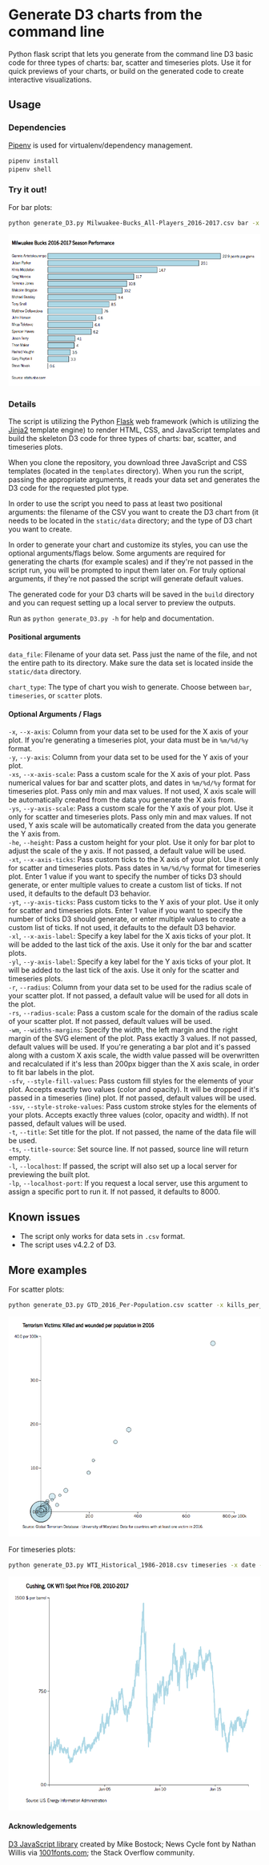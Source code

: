 # Generate D3 charts from the command line
Python flask script that lets you generate from the command line D3 basic code for three types of charts: bar, scatter and timeseries plots. Use it for quick previews of your charts, or build on the generated code to create interactive visualizations.

## Usage 

### Dependencies

[Pipenv](https://docs.pipenv.org/) is used for virtualenv/dependency management.

```bash
pipenv install
pipenv shell
```

### Try it out!

For bar plots:

```bash
python generate_D3.py Milwuakee-Bucks_All-Players_2016-2017.csv bar -x PPG -y PLAYER_NAME -xl "points per game" -he 500 -wm 850 5 5 -xs 0.1 600 -sfv lightblue 1 -ssv "#000000" 1 1 -t "Milwuakee Bucks 2016-2017 Season Performance" -ts "stats.nba.com" -l -lp 8000
```

![D3 Charts Generator - Bars](examples/example_bar.png)

### Details
The script is utilizing the Python [Flask](http://flask.pocoo.org) web framework (which is utilizing the [Jinja2](http://jinja.pocoo.org/) template engine) to render HTML, CSS, and JavaScript templates and build the skeleton D3 code for three types of charts: bar, scatter, and timeseries plots.

When you clone the repository, you download three JavaScript and CSS templates (located in the `templates` directory). When you run the script, passing the appropriate arguments, it reads your data set and generates the D3 code for the requested plot type.

In order to use the script you need to pass at least two positional arguments: the filename of the CSV you want to create the D3 chart from (it needs to be located in the `static/data` directory; and the type of D3 chart you want to create.

In order to generate your chart and customize its styles, you can use the optional arguments/flags below. Some arguments are required for generating the charts (for example scales) and if they're not passed in the script run, you will be prompted to input them later on. For truly optional arguments, if they're not passed the script will generate default values.

The generated code for your D3 charts will be saved in the `build` directory and you can request setting up a local server to preview the outputs.

Run as `python generate_D3.py -h` for help and documentation.

#### Positional arguments

`data_file`: Filename of your data set. Pass just the name of the file, and not the entire path to its directory. Make sure the data set is located inside the `static/data` directory.

`chart_type`: The type of chart you wish to generate. Choose between `bar`, `timeseries`, or `scatter` plots.

#### Optional Arguments / Flags
`-x`, `--x-axis`: Column from your data set to be used for the X axis of your plot. If you're generating a timeseries plot, your data must be in `%m/%d/%y` format.  
`-y`, `--y-axis`: Column from your data set to be used for the Y axis of your plot.  
`-xs`, `--x-axis-scale`: Pass a custom scale for the X axis of your plot. Pass numerical values for bar and scatter plots, and dates in `%m/%d/%y` format for timeseries plot. Pass only min and max values. If not used, X axis scale will be automatically created from the data you generate the X axis from.  
`-ys`, `--y-axis-scale`: Pass a custom scale for the Y axis of your plot. Use it only for scatter and timeseries plots. Pass only min and max values. If not used, Y axis scale will be automatically created from the data you generate the Y axis from.  
`-he`, `--height`: Pass a custom height for your plot. Use it only for bar plot to adjust the scale of the y axis. If not passed, a default value will be used.  
`-xt`, `--x-axis-ticks`: Pass custom ticks to the X axis of your plot. Use it only for scatter and timeseries plots. Pass dates in `%m/%d/%y` format for timeseries plot. Enter 1 value if you want to specify the number of ticks D3 should generate, or enter multiple values to create a custom list of ticks. If not used, it defaults to the default D3 behavior.  
`-yt`, `--y-axis-ticks`: Pass custom ticks to the Y axis of your plot. Use it only for scatter and timeseries plots. Enter 1 value if you want to specify the number of ticks D3 should generate, or enter multiple values to create a custom list of ticks. If not used, it defaults to the default D3 behavior.  
`-xl`, `--x-axis-label`: Specify a key label for the X axis ticks of your plot. It will be added to the last tick of the axis. Use it only for the bar and scatter plots.  
`-yl`, `--y-axis-label`: Specify a key label for the Y axis ticks of your plot. It will be added to the last tick of the axis. Use it only for the scatter and timeseries plots.  
`-r`, `--radius`: Column from your data set to be used for the radius scale of your scatter plot. If not passed, a default value will be used for all dots in the plot.  
`-rs`, `--radius-scale`: Pass a custom scale for the domain of the radius scale of your scatter plot. If not passed, default values will be used.  
`-wm`, `--widths-margins`: Specify the width, the left margin and the right margin of the SVG element of the plot. Pass exactly 3 values. If not passed, default values will be used. If you're generating a bar plot and it's passed along with a custom X axis scale, the width value passed will be overwritten and recalculated if it's less than 200px bigger than the X axis scale, in order to fit bar labels in the plot.  
`-sfv`, `--style-fill-values`: Pass custom fill styles for the elements of your plot. Accepts exactly two values (color and opacity). It will be dropped if it's passed in a timeseries (line) plot. If not passed, default values will be used.  
`-ssv`, `--style-stroke-values`: Pass custom stroke styles for the elements of your plots. Accepts exactly three values (color, opacity and width). If not passed, default values will be used.  
`-t`, `--title`: Set title for the plot. If not passed, the name of the data file will be used.  
`-ts`, `--title-source`: Set source line. If not passed, source line will return empty.  
`-l`, `--localhost`: If passed, the script will also set up a local server for previewing the built plot.  
`-lp`, `--localhost-port`: If you request a local server, use this argument to assign a specific port to run it. If not passed, it defaults to 8000.

## Known issues

- The script only works for data sets in `.csv` format.
- The script uses v4.2.2 of D3.

## More examples

For scatter plots:  

```bash
python generate_D3.py GTD_2016_Per-Population.csv scatter -x kills_per_pop_2016 -y wound_per_pop_2016 -r population_2016 -xs 0 80 -ys 0 40 -rs 3 35 -xt 20 40 60 80 -yt 0 10 20 30 40 -xl "per 100k" -yl "per 100k" -wm 800 100 60 -sfv lightblue 0.5 -ssv "#000000" 1 1 -t "Terrorism Victims: Killed and wounded per population in 2016" -ts "Global Terrorism Database - University of Maryland. Data for countries with at least one victim in 2016." -l -lp 8000
```

![D3 Charts Generator - Scatter](examples/example_scatter.png)

For timeseries plots:

```bash
python generate_D3.py WTI_Historical_1986-2018.csv timeseries -x date -y dollars_per_barrel -xs 1/1/2000 12/31/2017 -ys 0 150 -xt 1/1/05 1/1/10 1/1/15 -yt 0 75 150 -yl "$ per barrel" -wm 800 120 60 -ssv lightblue 1 3 -t "Cushing, OK WTI Spot Price FOB, 2010-2017" -ts "U.S. Energy Information Administration" -l -lp 8000
```

![D3 Charts Generator - Timeseries](examples/example_timeseries.png)

#### Acknowledgements

[D3 JavaScript library](https://github.com/d3/d3) created by Mike Bostock; News Cycle font by Nathan Willis via [1001fonts.com](http://www.1001fonts.com/news-cycle-font.html); the Stack Overflow community.
